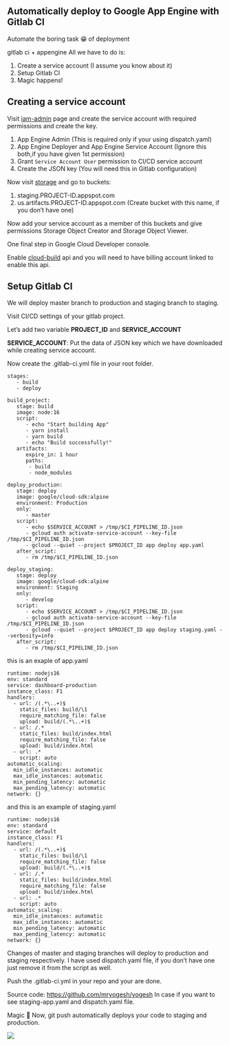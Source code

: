 ## Automatically deploy to Google App Engine with Gitlab CI
Automate the boring task 😁 of deployment

[](https://miro.medium.com/max/1400/1*Y9Pav9mnsRsDV6COhtsw6Q.png)

gitlab ci + appengine
All we have to do is:

1. Create a service account (I assume you know about it)
2. Setup Gitlab CI
3. Magic happens!

## Creating a service account
Visit [iam-admin](https://console.cloud.google.com/iam-admin/serviceaccounts/create) page and create the service account with required permissions and create the key.

[](https://miro.medium.com/max/1086/1*l-uPDkJ1CDb7-G0B5kkV3Q.png)

1. App Engine Admin (This is required only if your using dispatch.yaml)
2. App Engine Deployer and App Engine Service Account (Ignore this both,if you have given 1st permission)
3. Grant `Service Account User` permission to CI/CD service account
4. Create the JSON key (You will need this in Gitlab configuration)

[](https://miro.medium.com/max/1150/1*QhlN9WfRMIAF_h0kGkSNCA.png)

Now visit [storage](https://console.cloud.google.com/storage/browser) and go to buckets:

1. staging.PROJECT-ID.appspot.com
2. us.artifacts.PROJECT-ID.appspot.com (Create bucket with this name, if you don’t have one)

Now add your service account as a member of this buckets and give permissions Storage Object Creator and Storage Object Viewer.

[](https://miro.medium.com/max/1400/1*E02Xr_7tnbt1Jxdro9Mo-Q.png)

One final step in Google Cloud Developer console.

Enable [cloud-build](https://console.cloud.google.com/cloud-build/builds) api and you will need to have billing account linked to enable this api.

## Setup Gitlab CI

We will deploy master branch to production and staging branch to staging.

Visit CI/CD settings of your gitlab project.

[](https://miro.medium.com/max/1400/1*4c_fcTpfarDB1On_5lAFIQ.png)

Let’s add two variable **PROJECT_ID** and **SERVICE_ACCOUNT**

**SERVICE_ACCOUNT**: Put the data of JSON key which we have downloaded while creating service account.

Now create the .gitlab-ci.yml file in your root folder.

    stages:
       - build
       - deploy

    build_project:
       stage: build
       image: node:16
       script:
          - echo "Start building App"
          - yarn install
          - yarn build
          - echo "Build successfully!"
       artifacts:
          expire_in: 1 hour
          paths:
           - build
           - node_modules

    deploy_production:
       stage: deploy
       image: google/cloud-sdk:alpine
       environment: Production
       only:
          - master
       script:
          - echo $SERVICE_ACCOUNT > /tmp/$CI_PIPELINE_ID.json
          - gcloud auth activate-service-account --key-file /tmp/$CI_PIPELINE_ID.json
          - gcloud --quiet --project $PROJECT_ID app deploy app.yaml
       after_script:
          - rm /tmp/$CI_PIPELINE_ID.json

    deploy_staging:
       stage: deploy
       image: google/cloud-sdk:alpine
       environment: Staging
       only:
          - develop
       script:
          - echo $SERVICE_ACCOUNT > /tmp/$CI_PIPELINE_ID.json
          - gcloud auth activate-service-account --key-file /tmp/$CI_PIPELINE_ID.json
          - gcloud --quiet --project $PROJECT_ID app deploy staging.yaml --verbosity=info
       after_script:
          - rm /tmp/$CI_PIPELINE_ID.json

this is an exaple of app.yaml

    runtime: nodejs16
    env: standard
    service: dashboard-production
    instance_class: F1
    handlers:
      - url: /(.*\..+)$
        static_files: build/\1
        require_matching_file: false
        upload: build/(.*\..+)$
      - url: /.*
        static_files: build/index.html
        require_matching_file: false
        upload: build/index.html
      - url: .*
        script: auto
    automatic_scaling:
      min_idle_instances: automatic
      max_idle_instances: automatic
      min_pending_latency: automatic
      max_pending_latency: automatic
    network: {}

and this is an example of staging.yaml

    runtime: nodejs16
    env: standard
    service: default
    instance_class: F1
    handlers:
      - url: /(.*\..+)$
        static_files: build/\1
        require_matching_file: false
        upload: build/(.*\..+)$
      - url: /.*
        static_files: build/index.html
        require_matching_file: false
        upload: build/index.html
      - url: .*
        script: auto
    automatic_scaling:
      min_idle_instances: automatic
      max_idle_instances: automatic
      min_pending_latency: automatic
      max_pending_latency: automatic
    network: {}

Changes of master and staging branches will deploy to production and staging respectively.
I have used dispatch.yaml file, if you don’t have one just remove it from the script as well.

Push the .gitlab-ci.yml in your repo and your are done.

Source code: https://github.com/mryogesh/yogesh
In case if you want to see staging-app.yaml and dispatch.yaml file.

Magic 🎩
Now, git push automatically deploys your code to staging and production.

![](https://miro.medium.com/max/1000/1*JnXiTdCOAdsSO7V84rH2Zg.gif)